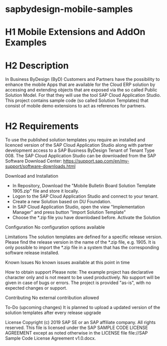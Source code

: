 # sapbydesign-mobile-samples

# H1 Mobile Extensions and AddOn Examples

# H2 Description

In Business ByDesign (ByD) Customers and Partners have the possibility to enhance the mobile Apps that are available for the Cloud ERP solution by accessing and extending objects that are exposed via the so called Public Solution Model. For that they will use the tool SAP Cloud Application Studio. 
This project contains sample code (so called Solution Templates) that consist of mobile demo extensions to act as references for partners.

# H2 Requirements

To use the published solution templates you require an installed and licenced version of the SAP Cloud Application Studio along with partner development access to a SAP Business ByDesign Tenant of Tenant Type 008. The SAP Cloud Application Studio can be downloaded from the SAP Software Download Center: https://support.sap.com/en/my-support/software-downloads.html

Download and Installation

- In Repository, Download the "Mobile Bulletin Board Solution Template 1905.zip" file and store it locally. 
- Logon to the SAP Cloud Application Studio and connect to your tenant. 
- Create a new Solution based on DU Foundation. 
- In SAP Cloud Application Studio, open the view "Implementation Manager" and press button "Import Solution Template"
- Choose the *.zip file you have downlodaed before. 
  Activate the Solution

Configuration
No configuration options available

Limitations
The solution templates are defined for a specific release version. Please find the release version in the name of the *.zip file, e.g. 1905. It is only possible to import the *.zip file in a system that has the corresponding software release installed.

Known Issues
No known issues available at this point in time

How to obtain support
Please note: The example project has declarative character only and is not meant to be used productively. No support will be given in case of bugs or errors. 
The project is provided "as-is", with no expected changes or support.

Contributing
No external contribution  allowed

To-Do (upcoming changes)
It is planned to upload a updated version of the solution templates after every release upgrade

License
Copyright (c) 2019 SAP SE or an SAP affiliate company. All rights reserved.
This file is licensed under the SAP SAMPLE CODE LICENSE AGREEMENT except as noted otherwise in the LICENSE file file://SAP Sample Code License Agreement v1.0.docx.
